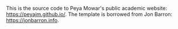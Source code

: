 This is the source code to Peya Mowar's public academic website: https://peyajm.github.io/. The template is borrowed from Jon Barron: https://jonbarron.info.